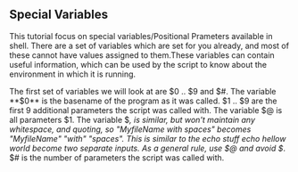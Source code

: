 Special Variables
-----------------
This tutorial focus on special variables/Positional Prameters available in shell.
There are a set of variables which are set for you already, and most of these cannot have values assigned to them.These variables can 
contain useful information, which can be used by the script to know about the environment in which it is running.

The first set of variables we will look at are $0 .. $9 and $#.
    The variable **$0** is the basename of the program as it was called. 
    $1 .. $9 are the first 9 additional parameters the script was called with. 
    The variable $@ is all parameters $1. 
    The variable $*, is similar, but won't maintain any whitespace, and quoting, so "MyfileName with spaces" becomes "MyfileName" "with" "spaces". This is similar to the echo stuff echo hellow world become two separate inputs.
    As a general rule, use $@ and avoid $*. $# is the number of parameters the script was called with. 
